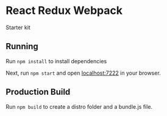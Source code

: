# React Redux Webpack

Starter kit

## Running

Run `npm install` to install dependencies

Next, run `npm start` and open <localhost:7222> in your browser.

## Production Build

Run `npm build` to create a distro folder and a bundle.js file.
